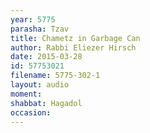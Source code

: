 ```yaml
---
year: 5775
parasha: Tzav
title: Chametz in Garbage Can
author: Rabbi Eliezer Hirsch
date: 2015-03-28
id: 57753021
filename: 5775-302-1
layout: audio
moment: 
shabbat: Hagadol
occasion: 
---
```

